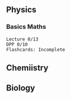 ## Physics
### Basics Maths
```
Lecture 0/13
DPP 0/10
Flashcards: Incomplete
```
## Chemiistry
## Biology
